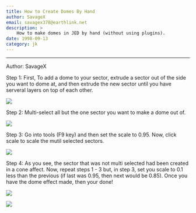 ```yaml
---
title: How to Create Domes By Hand  
author: SavageX
email: savagex378@earthlink.net
description: >
    How to make domes in JED by hand (without using plugins).
date: 1998-09-13
category: jk
---
```

-----

Author: SavageX
  

Step 1: First, To add a dome to your sector, extrude a sector out of the
side you want to dome at, and then extrude the new sector until you have
serveral layers on top of each other.

![](savdome1.jpg)

Step 2: Multi-select all but the one sector you want to make a dome out
of.

![](savdome2.jpg)

Step 3: Go into tools (F9 key) and then set the scale to 0.95. Now,
click scale to scale the mutil selected sectors.

![](savdome3.jpg)

Step 4: As you see, the sector that was not multi selected had been
created in a cone affect. Now, repeat steps 1 - 3 but, in step 3, set
you scale to 0.1 less than the previous (if last was 0.95, then next
would be 0.85). Once you have the dome effect made, then your done\!

![](savdome4.jpg)

![](savdome5.jpg)
